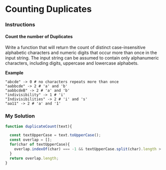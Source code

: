 # Counting Duplicates

### Instructions

#### Count the number of Duplicates

Write a function that will return the count of distinct case-insensitive alphabetic characters and numeric digits that occur more than once in the input string. The input string can be assumed to contain only alphanumeric characters, including digits, uppercase and lowercase alphabets.

**Example**

```
"abcde" -> 0 # no characters repeats more than once
"aabbcde" -> 2 # 'a' and 'b'
"aabbcdeB" -> 2 # 'a' and 'b'
"indivisibility" -> 1 # 'i'
"Indivisibilities" -> 2 # 'i' and 's'
"aa11" -> 2 # 'a' and '1'
```

### My Solution

```js
function duplicateCount(text){

  const textUpperCase = text.toUpperCase();
  const overlap = [];
  for(char of textUpperCase){
    overlap.indexOf(char) === -1 && textUpperCase.split(char).length > 2 && overlap.push(char);
  }
  return overlap.length;
}
```
